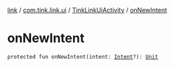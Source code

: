 [link](../../index.md) / [com.tink.link.ui](../index.md) / [TinkLinkUiActivity](index.md) / [onNewIntent](./on-new-intent.md)

# onNewIntent

`protected fun onNewIntent(intent: `[`Intent`](https://developer.android.com/reference/android/content/Intent.html)`?): `[`Unit`](https://kotlinlang.org/api/latest/jvm/stdlib/kotlin/-unit/index.html)